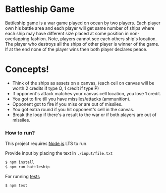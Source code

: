 # Battleship Game

Battleship game is a war game played on ocean by two players. Each player own his
battle area and each player will get same number of ships where each ship may have
different size placed at some position in non-overlapping fashion. Note, players cannot
see each others ship's location.
The player who destroys all the ships of other player is winner of the game. If at the end none of the player wins then both player declares peace.


# Concepts!

  - Think of the ships as assets on a canvas, (each cell on canvas will be worth 2 credits if type Q, 1 credit if type P)
  - If opponent's attack matches your canvas cell location, you lose 1 credit.
  - You got to fire till you have missiles/attacks (ammunition).
  - Opponent got to fire if you miss or are out of missiles.
  - You got extra round if you hit opponent's cell in the canvas.
  - Break the loop if there's a result to the war or if both players are out of missiles.

### How to run?

This project requires [Node.js](https://nodejs.org/) LTS to run.

Provide input by placing the text in `./input/file.txt`
```sh
$ npm install
$ npm run battleship
```

For running [tests](https://facebook.github.io/jest/)
```sh
$ npm test
```